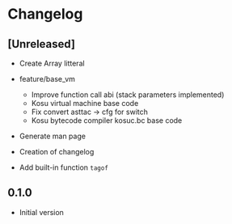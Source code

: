 # Changelog

## **[Unreleased]**

- Create Array litteral

- feature/base_vm
    - Improve function call abi (stack parameters implemented)
    - Kosu virtual machine base code
    - Fix convert asttac -> cfg for switch
    - Kosu bytecode compiler kosuc.bc base code
    

- Generate man page

- Creation of changelog
- Add built-in function ```tagof```

## **0.1.0**

- Initial version
